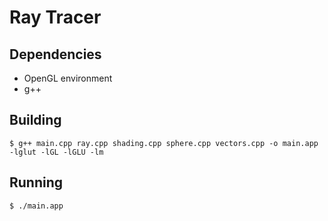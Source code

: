 Ray Tracer
==========

## Dependencies

* OpenGL environment
* g++

## Building

`$ g++ main.cpp ray.cpp shading.cpp sphere.cpp vectors.cpp -o main.app -lglut -lGL -lGLU -lm`

## Running

`$ ./main.app`
